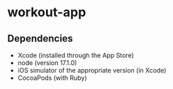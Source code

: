 # workout-app

## Dependencies

* Xcode (installed through the App Store)
* node (version 17.1.0)
* iOS simulator of the appropriate version (in Xcode)
* CocoaPods (with Ruby)
